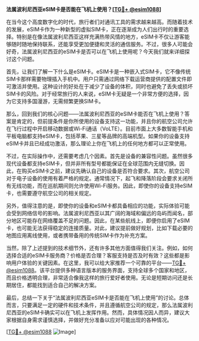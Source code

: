 **法属波利尼西亚eSIM卡是否能在飞机上使用？[[TG💪+ @esim1088](https://t.me/s/esim1088)]**

在当今这个高度数字化的时代，旅行者们对通讯工具的需求越来越高。而随着技术的发展，eSIM卡作为一种新型的虚拟SIM卡，正在逐渐成为人们出行时的重要选择。特别是在像法属波利尼西亚这样充满热带风情的地方，eSIM卡不仅让游客能够随时随地保持联系，还能享受更加便捷和灵活的通信服务。不过，很多人可能会好奇，法属波利尼西亚的eSIM卡是否可以在飞机上使用呢？今天我们就来详细探讨这个问题。

首先，让我们了解一下什么是eSIM卡。eSIM卡是一种嵌入式SIM卡，它不像传统SIM卡那样需要物理插入手机中。用户只需通过网络下载运营商提供的配置文件即可激活并使用。这种设计的好处在于减少了设备的体积，同时也避免了丢失或损坏SIM卡的风险。对于经常旅行的人来说，eSIM卡无疑是一个非常方便的选择，因为它支持多国漫游，无需频繁更换SIM卡。

那么，回到我们的核心问题——法属波利尼西亚的eSIM卡能否在飞机上使用？答案是肯定的，但前提条件是你所使用的设备支持这一功能，并且你的航空公司允许在飞行过程中开启移动数据或Wi-Fi通话（VoLTE）。目前市面上大多数智能手机和平板电脑都支持eSIM卡，包括苹果、三星等品牌的高端机型。如果你的设备支持eSIM卡并且已经成功激活，那么理论上你在飞机上的任何地方都可以正常使用。

不过，在实际操作中，还需要考虑几个因素。首先是设备的兼容性问题。虽然很多现代设备都支持eSIM卡，但并非所有型号都能保证在全球范围内无缝切换。因此，在购买eSIM卡之前，建议先确认自己的设备是否符合要求。其次，航空公司对于电子设备的使用有着严格的规定。通常情况下，起飞和降落阶段会要求关闭所有无线功能，而在巡航期间则允许使用Wi-Fi服务。因此，即使你的设备支持eSIM卡，也需要遵守航空公司的相关规定。

另外，值得注意的是，即使你的设备和eSIM卡都具备相应的功能，实际体验可能会受到网络信号的影响。法属波利尼西亚以其广阔的海域和偏远的岛屿而闻名，部分地区可能存在网络覆盖不足的问题。因此，在某些航线上，即便你启用了eSIM卡，也可能无法获得稳定的连接质量。对此，建议提前做好规划，比如下载必要的地图应用离线使用，或者携带备用的传统SIM卡作为补充方案。

当然，除了上述提到的技术细节外，还有许多其他方面值得我们关注。例如，如何选择合适的eSIM卡服务商？价格是否合理？客服支持是否及时有效？这些都是影响用户体验的关键因素。在这里，我可以给大家推荐一个可靠的平台——[TG💪+ @esim1088](https://t.me/s/esim1088)。该平台提供多种语言版本的服务界面，支持全球多个国家和地区，而且价格透明合理，非常适合像我这样的旅行爱好者使用。无论是短期访问还是长期居住，都能找到适合自己的解决方案。

最后，总结一下关于“法属波利尼西亚eSIM卡是否能在飞机上使用”的讨论。总体而言，只要满足一定的硬件和技术条件，并且遵循航空公司的规定，那么法属波利尼西亚的eSIM卡确实可以在飞机上发挥作用。然而，具体情况因人而异，建议大家根据自身需求谨慎选择，并做好充分准备以应对可能出现的各种情况。

[[TG💪+ @esim1088](https://t.me/s/esim1088) ![Image](https://i.postimg.cc/4NQfJmqS/Snipaste-2025-05-13-00-14-12.png)]